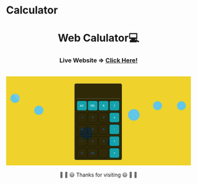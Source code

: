 # Calculator
<div align="center">
  <h1>Web Calulator💻</h1>
  <h3>Live Website =>  <a href="">Click Here!</a></h3>
 <br>
<img src="readmeimg.png"  >

 <br>



🎉 🎊 😃 Thanks for visiting 😃 🎊 🎉
</div>
